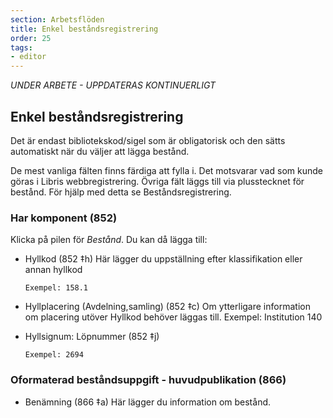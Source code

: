 ```yaml
---
section: Arbetsflöden
title: Enkel beståndsregistrering
order: 25
tags:
- editor
--- 
```

*UNDER ARBETE - UPPDATERAS KONTINUERLIGT*

## Enkel beståndsregistrering

Det är endast bibliotekskod/sigel som är obligatorisk och den sätts automatiskt när du väljer att lägga bestånd.

De mest vanliga fälten finns färdiga att fylla i. Det motsvarar vad som kunde göras i Libris webbregistrering. Övriga fält läggs till via plusstecknet för bestånd. För hjälp med detta se Beståndsregistrering.

### Har komponent (852)
Klicka på pilen för *Bestånd*. Du kan då lägga till:
* Hyllkod (852 ‡h)
Här lägger du uppställning efter klassifikation eller annan hyllkod

  ```Exempel: 158.1```  

* Hyllplacering (Avdelning,samling) (852 ‡c)
Om ytterligare information om placering utöver Hyllkod behöver läggas till.
Exempel: Institution 140

* Hyllsignum: Löpnummer (852 ‡j)

  ```Exempel: 2694```  

### Oformaterad beståndsuppgift - huvudpublikation (866)
* Benämning (866 ‡a)
Här lägger du information om bestånd. 
